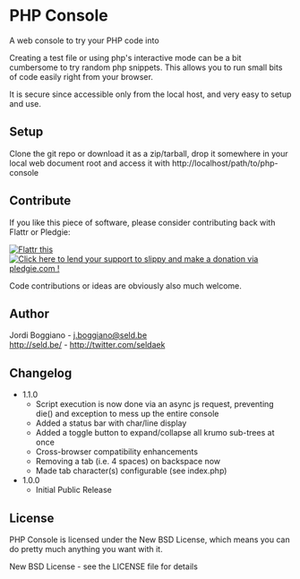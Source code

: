 PHP Console
===========

A web console to try your PHP code into

Creating a test file or using php's interactive mode can be a bit cumbersome to try random php snippets. This allows you to run small bits of code easily right from your browser.

It is secure since accessible only from the local host, and very easy to setup and use.

Setup
-----

Clone the git repo or download it as a zip/tarball, drop it somewhere in your local web document root and access it with http://localhost/path/to/php-console

Contribute
----------

If you like this piece of software, please consider contributing back with Flattr or Pledgie:

<a href="http://flattr.com/thing/55112/PHP-Web-Debug-Console" target="_blank"><img src="http://api.flattr.com/button/button-static-50x60.png" title="Flattr this" border="0" /></a> <a href="http://pledgie.com/campaigns/12919"><img alt="Click here to lend your support to slippy and make a donation via pledgie.com !" src="http://www.pledgie.com/campaigns/12919.png?skin_name=chrome" border="0" /></a>

Code contributions or ideas are obviously also much welcome.

Author
------

Jordi Boggiano - <j.boggiano@seld.be><br />
<http://seld.be/> - <http://twitter.com/seldaek>

Changelog
---------

- 1.1.0
  - Script execution is now done via an async js request, preventing die() and exception to mess up the entire console
  - Added a status bar with char/line display
  - Added a toggle button to expand/collapse all krumo sub-trees at once
  - Cross-browser compatibility enhancements
  - Removing a tab (i.e. 4 spaces) on backspace now
  - Made tab character(s) configurable (see index.php)
- 1.0.0
  - Initial Public Release

License
-------

PHP Console is licensed under the New BSD License, which means you can do pretty much anything you want with it.

New BSD License - see the LICENSE file for details

